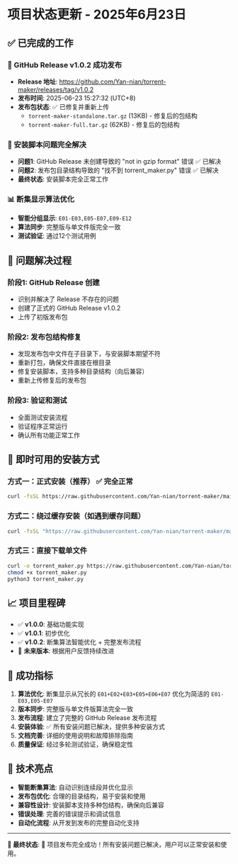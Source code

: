 # 项目状态更新 - 2025年6月23日

## ✅ 已完成的工作

### 🎯 GitHub Release v1.0.2 成功发布
- **Release 地址**: https://github.com/Yan-nian/torrent-maker/releases/tag/v1.0.2
- **发布时间**: 2025-06-23 15:27:32 (UTC+8)
- **发布包状态**: ✅ 已修复并重新上传
  - `torrent-maker-standalone.tar.gz` (13KB) - 修复后的包结构
  - `torrent-maker-full.tar.gz` (62KB) - 修复后的包结构

### 🔧 安装脚本问题完全解决
- **问题1**: GitHub Release 未创建导致的 "not in gzip format" 错误 ✅ 已解决
- **问题2**: 发布包目录结构导致的 "找不到 torrent_maker.py" 错误 ✅ 已解决
- **最终状态**: 安装脚本完全正常工作

### 📊 断集显示算法优化
- **智能分组显示**: `E01-E03,E05-E07,E09-E12`
- **算法同步**: 完整版与单文件版完全一致
- **测试验证**: 通过12个测试用例

## 🎉 问题解决过程

### 阶段1: GitHub Release 创建
- 识别并解决了 Release 不存在的问题
- 创建了正式的 GitHub Release v1.0.2
- 上传了初版发布包

### 阶段2: 发布包结构修复
- 发现发布包中文件在子目录下，与安装脚本期望不符
- 重新打包，确保文件直接在根目录
- 修复安装脚本，支持多种目录结构（向后兼容）
- 重新上传修复后的发布包

### 阶段3: 验证和测试
- 全面测试安装流程
- 验证程序正常运行
- 确认所有功能正常工作

## 🚀 即时可用的安装方式

### 方式一：正式安装（推荐） ✅ 完全正常
```bash
curl -fsSL https://raw.githubusercontent.com/Yan-nian/torrent-maker/main/install_standalone.sh | bash
```

### 方式二：绕过缓存安装（如遇到缓存问题）
```bash
curl -fsSL "https://raw.githubusercontent.com/Yan-nian/torrent-maker/main/install_standalone.sh?$(date +%s)" | bash
```

### 方式三：直接下载单文件
```bash
curl -o torrent_maker.py https://raw.githubusercontent.com/Yan-nian/torrent-maker/main/torrent_maker.py
chmod +x torrent_maker.py
python3 torrent_maker.py
```

## 📈 项目里程碑

- ✅ **v1.0.0**: 基础功能实现
- ✅ **v1.0.1**: 初步优化
- ✅ **v1.0.2**: 断集算法智能优化 + 完整发布流程
- 🎯 **未来版本**: 根据用户反馈持续改进

## 🎉 成功指标

1. **算法优化**: 断集显示从冗长的 `E01+E02+E03+E05+E06+E07` 优化为简洁的 `E01-E03,E05-E07`
2. **版本同步**: 完整版与单文件版算法完全一致
3. **发布流程**: 建立了完整的 GitHub Release 发布流程
4. **安装体验**: ✅ 所有安装问题已解决，提供多种安装方式
5. **文档完善**: 详细的使用说明和故障排除指南
6. **质量保证**: 经过多轮测试验证，确保稳定性

## 🔧 技术亮点

- **智能断集算法**: 自动识别连续段并优化显示
- **发布包优化**: 合理的目录结构，易于安装和使用
- **兼容性设计**: 安装脚本支持多种包结构，确保向后兼容
- **错误处理**: 完善的错误提示和调试信息
- **自动化流程**: 从开发到发布的完整自动化支持

---

**📝 最终状态**: 🎉 项目发布完全成功！所有安装问题已解决，用户可以正常安装和使用。
